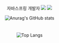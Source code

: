 <div align="center">자바스프링 개발자 

<img src="https://img.shields.io/badge/Spring-green?style=flat&logo=Spring&logoColor=6DB33F"/>
<img src="https://img.shields.io/badge/SpringBoot-green?style=flat&logo=Spring Boot&logoColor=6DB33F"/>


![Anurag's GitHub stats](https://github-readme-stats.vercel.app/api?username=ryujungkyun&show_icons=true&theme=dark)
#
![Top Langs](https://github-readme-stats.vercel.app/api/top-langs/?username=ryujungkyun&layout=compact&theme=dark)

</div>
